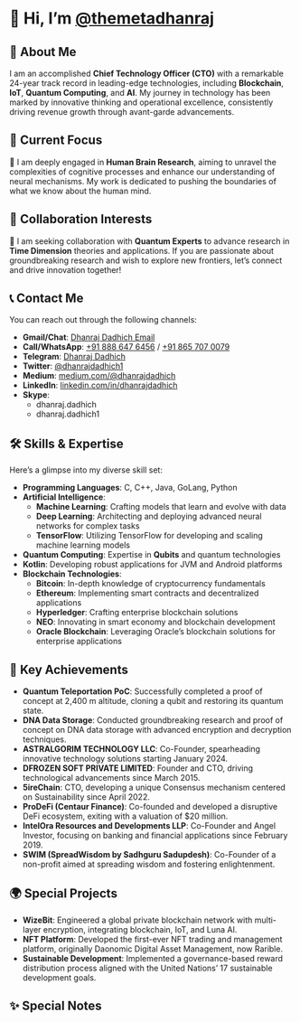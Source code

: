 # 👋 Hi, I’m [@themetadhanraj](https://github.com/themetadhanraj)

## 🌟 About Me
I am an accomplished **Chief Technology Officer (CTO)** with a remarkable 24-year track record in leading-edge technologies, including **Blockchain**, **IoT**, **Quantum Computing**, and **AI**. My journey in technology has been marked by innovative thinking and operational excellence, consistently driving revenue growth through avant-garde advancements.

## 🔬 Current Focus
🌱 I am deeply engaged in **Human Brain Research**, aiming to unravel the complexities of cognitive processes and enhance our understanding of neural mechanisms. My work is dedicated to pushing the boundaries of what we know about the human mind.

## 🤝 Collaboration Interests
💞️ I am seeking collaboration with **Quantum Experts** to advance research in **Time Dimension** theories and applications. If you are passionate about groundbreaking research and wish to explore new frontiers, let’s connect and drive innovation together!

## 📞 Contact Me
You can reach out through the following channels:
- **Gmail/Chat**: [Dhanraj Dadhich Email](mailto:dhanraj.dadhich@gmail.com)
- **Call/WhatsApp**: [+91 888 647 6456](https://tinyurl.com/dhanrajdadhich?source=about_page-------------------------------------) / [+91 865 707 0079](https://tinyurl.com/CallTheRaj?source=about_page-------------------------------------)
- **Telegram**: [Dhanraj Dadhich](https://t.me/thedhanraj)
- **Twitter**: [@dhanrajdadhich1](https://twitter.com/dhanrajdadhich1)
- **Medium**: [medium.com/@dhanrajdadhich](https://medium.com/@dhanrajdadhich)
- **LinkedIn**: [linkedin.com/in/dhanrajdadhich](https://www.linkedin.com/in/dhanrajdadhich)
- **Skype**: 
  - dhanraj.dadhich
  - dhanraj.dadhich1


## 🛠️ Skills & Expertise
Here’s a glimpse into my diverse skill set:
- **Programming Languages**: C, C++, Java, GoLang, Python
- **Artificial Intelligence**:
  - **Machine Learning**: Crafting models that learn and evolve with data
  - **Deep Learning**: Architecting and deploying advanced neural networks for complex tasks
  - **TensorFlow**: Utilizing TensorFlow for developing and scaling machine learning models
- **Quantum Computing**: Expertise in **Qubits** and quantum technologies
- **Kotlin**: Developing robust applications for JVM and Android platforms
- **Blockchain Technologies**:
  - **Bitcoin**: In-depth knowledge of cryptocurrency fundamentals
  - **Ethereum**: Implementing smart contracts and decentralized applications
  - **Hyperledger**: Crafting enterprise blockchain solutions
  - **NEO**: Innovating in smart economy and blockchain development
  - **Oracle Blockchain**: Leveraging Oracle’s blockchain solutions for enterprise applications

## 🚀 Key Achievements
- **Quantum Teleportation PoC**: Successfully completed a proof of concept at 2,400 m altitude, cloning a qubit and restoring its quantum state.
- **DNA Data Storage**: Conducted groundbreaking research and proof of concept on DNA data storage with advanced encryption and decryption techniques.
- **ASTRALGORIM TECHNOLOGY LLC**: Co-Founder, spearheading innovative technology solutions starting January 2024.
- **DFROZEN SOFT PRIVATE LIMITED**: Founder and CTO, driving technological advancements since March 2015.
- **5ireChain**: CTO, developing a unique Consensus mechanism centered on Sustainability since April 2022.
- **ProDeFi (Centaur Finance)**: Co-founded and developed a disruptive DeFi ecosystem, exiting with a valuation of $20 million.
- **IntelOra Resources and Developments LLP**: Co-Founder and Angel Investor, focusing on banking and financial applications since February 2019.
- **SWIM (SpreadWisdom by Sadhguru Sadupdesh)**: Co-Founder of a non-profit aimed at spreading wisdom and fostering enlightenment.

## 🌍 Special Projects
- **WizeBit**: Engineered a global private blockchain network with multi-layer encryption, integrating blockchain, IoT, and Luna AI.
- **NFT Platform**: Developed the first-ever NFT trading and management platform, originally Daonomic Digital Asset Management, now Rarible.
- **Sustainable Development**: Implemented a governance-based reward distribution process aligned with the United Nations’ 17 sustainable development goals.

## ✨ Special Notes
<!---
themetadhanraj/themetadhanraj is a ✨ special ✨ repository because its `README.md` (this file) appears on your GitHub profile.
You can click the Preview link to take a look at your changes.
--->
